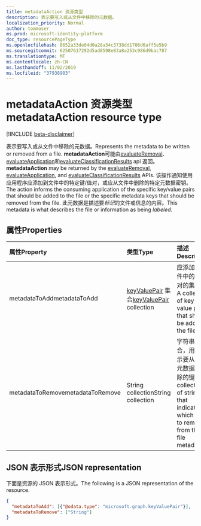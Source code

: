 ```yaml
---
title: metadataAction 资源类型
description: 表示要写入或从文件中移除的元数据。
localization_priority: Normal
author: tommoser
ms.prod: microsoft-identity-platform
doc_type: resourcePageType
ms.openlocfilehash: 8652a33de04d0a28a34c3738dd1706d6aff5e5b9
ms.sourcegitcommit: 62507617292d5ad8598e83a8a253c986d9bac787
ms.translationtype: MT
ms.contentlocale: zh-CN
ms.lasthandoff: 11/02/2019
ms.locfileid: "37938903"
---
```

# <a name="metadataaction-resource-type"></a><span data-ttu-id="c3edd-103">metadataAction 资源类型</span><span class="sxs-lookup"><span data-stu-id="c3edd-103">metadataAction resource type</span></span>

[!INCLUDE [beta-disclaimer](../../includes/beta-disclaimer.md)]

<span data-ttu-id="c3edd-104">表示要写入或从文件中移除的元数据。</span><span class="sxs-lookup"><span data-stu-id="c3edd-104">Represents the metadata to be written or removed from a file.</span></span> <span data-ttu-id="c3edd-105">**metadataAction**可能由[evaluateRemoval](../api/informationprotectionlabel-evaluateremoval.md)、 [evaluateApplication](../api/informationprotectionlabel-evaluateapplication.md)和[evaluateClassificationResults](../api/informationprotectionlabel-evaluateclassificationresults.md) api 返回。</span><span class="sxs-lookup"><span data-stu-id="c3edd-105">**metadataAction** may be returned by the [evaluateRemoval](../api/informationprotectionlabel-evaluateremoval.md), [evaluateApplication](../api/informationprotectionlabel-evaluateapplication.md), and [evaluateClassificationResults](../api/informationprotectionlabel-evaluateclassificationresults.md) APIs.</span></span> <span data-ttu-id="c3edd-106">该操作通知使用应用程序应添加到文件中的特定键/值对，或应从文件中删除的特定元数据密钥。</span><span class="sxs-lookup"><span data-stu-id="c3edd-106">The action informs the consuming application of the specific key/value pairs that should be added to the file or the specific metadata keys that should be removed from the file.</span></span> <span data-ttu-id="c3edd-107">此元数据是描述要*标记*的文件或信息的内容。</span><span class="sxs-lookup"><span data-stu-id="c3edd-107">This metadata is what describes the file or information as being *labeled*.</span></span>

## <a name="properties"></a><span data-ttu-id="c3edd-108">属性</span><span class="sxs-lookup"><span data-stu-id="c3edd-108">Properties</span></span>

| <span data-ttu-id="c3edd-109">属性</span><span class="sxs-lookup"><span data-stu-id="c3edd-109">Property</span></span>         | <span data-ttu-id="c3edd-110">类型</span><span class="sxs-lookup"><span data-stu-id="c3edd-110">Type</span></span>                                       | <span data-ttu-id="c3edd-111">描述</span><span class="sxs-lookup"><span data-stu-id="c3edd-111">Description</span></span>                                                                        |
| :--------------- | :----------------------------------------- | :--------------------------------------------------------------------------------- |
| <span data-ttu-id="c3edd-112">metadataToAdd</span><span class="sxs-lookup"><span data-stu-id="c3edd-112">metadataToAdd</span></span>    | <span data-ttu-id="c3edd-113">[keyValuePair](keyvaluepair.md) 集合</span><span class="sxs-lookup"><span data-stu-id="c3edd-113">[keyValuePair](keyvaluepair.md) collection</span></span> | <span data-ttu-id="c3edd-114">应添加到文件中的键值对的集合。</span><span class="sxs-lookup"><span data-stu-id="c3edd-114">A collection of key value pairs that should be added to the file.</span></span>                  |
| <span data-ttu-id="c3edd-115">metadataToRemove</span><span class="sxs-lookup"><span data-stu-id="c3edd-115">metadataToRemove</span></span> | <span data-ttu-id="c3edd-116">String collection</span><span class="sxs-lookup"><span data-stu-id="c3edd-116">String collection</span></span>                          | <span data-ttu-id="c3edd-117">字符串的集合，用于指示要从文件元数据中删除的键。</span><span class="sxs-lookup"><span data-stu-id="c3edd-117">A collection of strings that indicate which keys to remove from the file metadata.</span></span> |

## <a name="json-representation"></a><span data-ttu-id="c3edd-118">JSON 表示形式</span><span class="sxs-lookup"><span data-stu-id="c3edd-118">JSON representation</span></span>

<span data-ttu-id="c3edd-119">下面是资源的 JSON 表示形式。</span><span class="sxs-lookup"><span data-stu-id="c3edd-119">The following is a JSON representation of the resource.</span></span>

<!-- {
  "blockType": "resource",
  "optionalProperties": [

  ],
  "@odata.type": "microsoft.graph.metadataAction",
  "baseType": "microsoft.graph.informationProtectionAction"
}-->

```json
{
  "metadataToAdd": [{"@odata.type": "microsoft.graph.keyValuePair"}],
  "metadataToRemove": ["String"]
}
```

<!-- uuid: 16cd6b66-4b1a-43a1-adaf-3a886856ed98
2019-02-04 14:57:30 UTC -->
<!-- {
  "type": "#page.annotation",
  "description": "metadataAction resource",
  "keywords": "",
  "section": "documentation",
  "tocPath": ""
}-->